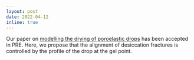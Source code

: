 ```yaml
---
layout: post
date: 2022-04-12
inline: true
---
```


Our paper on [modelling the drying of poroelastic drops](https://doi.org/10.1103/PhysRevE.105.054602) has
been accepted in PRE.  Here, we propose that the alignment of desiccation
fractures is controlled by the profile of the drop at the gel point.
